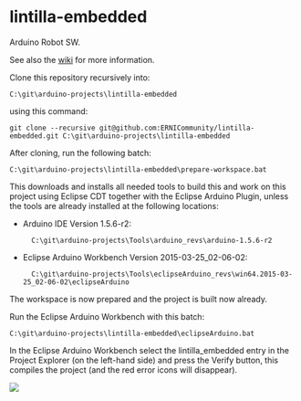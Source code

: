lintilla-embedded
=================

Arduino Robot SW.

See also the [wiki](https://github.com/ERNICommunity/lintilla-embedded/wiki) for more information.

Clone this repository recursively into:

    C:\git\arduino-projects\lintilla-embedded

using this command:

    git clone --recursive git@github.com:ERNICommunity/lintilla-embedded.git C:\git\arduino-projects\lintilla-embedded

After cloning, run the following batch:

    C:\git\arduino-projects\lintilla-embedded\prepare-workspace.bat

This downloads and installs all needed tools to build this and work on this project using Eclipse CDT together with the Eclipse Arduino Plugin, unless the tools are already installed at the following locations:

* Arduino IDE Version 1.5.6-r2:
        
        C:\git\arduino-projects\Tools\arduino_revs\arduino-1.5.6-r2

* Eclipse Arduino Workbench Version 2015-03-25_02-06-02:
        
        C:\git\arduino-projects\Tools\eclipseArduino_revs\win64.2015-03-25_02-06-02\eclipseArduino

The workspace is now prepared and the project is built now already.

Run the Eclipse Arduino Workbench with this batch:

    C:\git\arduino-projects\lintilla-embedded\eclipseArduino.bat

In the Eclipse Arduino Workbench select the lintilla_embedded entry in the Project Explorer (on the left-hand side) and press the Verify button, this compiles the project (and the red error icons will disappear). 

![](https://github.com/ERNICommunity/lintilla-embedded/wiki/pictures/select_proj_and_press_verify.png)
